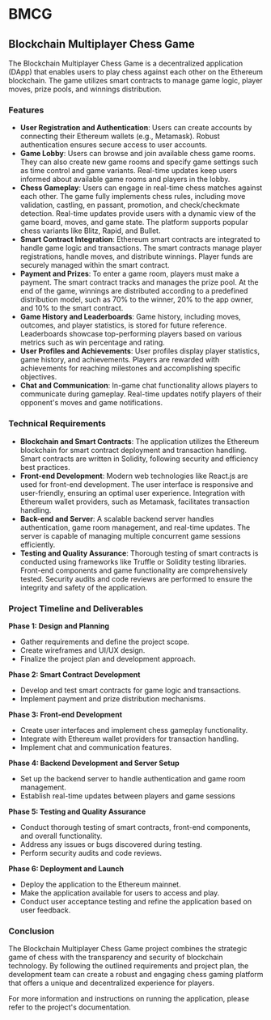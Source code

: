 # BMCG

## Blockchain Multiplayer Chess Game

The Blockchain Multiplayer Chess Game is a decentralized application (DApp) that enables users to play chess against each other on the Ethereum blockchain. The game utilizes smart contracts to manage game logic, player moves, prize pools, and winnings distribution.

### Features

- **User Registration and Authentication**: Users can create accounts by connecting their Ethereum wallets (e.g., Metamask). Robust authentication ensures secure access to user accounts.
- **Game Lobby**: Users can browse and join available chess game rooms. They can also create new game rooms and specify game settings such as time control and game variants. Real-time updates keep users informed about available game rooms and players in the lobby.
- **Chess Gameplay**: Users can engage in real-time chess matches against each other. The game fully implements chess rules, including move validation, castling, en passant, promotion, and check/checkmate detection. Real-time updates provide users with a dynamic view of the game board, moves, and game state. The platform supports popular chess variants like Blitz, Rapid, and Bullet.
- **Smart Contract Integration**: Ethereum smart contracts are integrated to handle game logic and transactions. The smart contracts manage player registrations, handle moves, and distribute winnings. Player funds are securely managed within the smart contract.
- **Payment and Prizes**: To enter a game room, players must make a payment. The smart contract tracks and manages the prize pool. At the end of the game, winnings are distributed according to a predefined distribution model, such as 70% to the winner, 20% to the app owner, and 10% to the smart contract.
- **Game History and Leaderboards**: Game history, including moves, outcomes, and player statistics, is stored for future reference. Leaderboards showcase top-performing players based on various metrics such as win percentage and rating.
- **User Profiles and Achievements**: User profiles display player statistics, game history, and achievements. Players are rewarded with achievements for reaching milestones and accomplishing specific objectives.
- **Chat and Communication**: In-game chat functionality allows players to communicate during gameplay. Real-time updates notify players of their opponent's moves and game notifications.

### Technical Requirements

- **Blockchain and Smart Contracts**: The application utilizes the Ethereum blockchain for smart contract deployment and transaction handling. Smart contracts are written in Solidity, following security and efficiency best practices.
- **Front-end Development**: Modern web technologies like React.js are used for front-end development. The user interface is responsive and user-friendly, ensuring an optimal user experience. Integration with Ethereum wallet providers, such as Metamask, facilitates transaction handling.
- **Back-end and Server**: A scalable backend server handles authentication, game room management, and real-time updates. The server is capable of managing multiple concurrent game sessions efficiently.
- **Testing and Quality Assurance**: Thorough testing of smart contracts is conducted using frameworks like Truffle or Solidity testing libraries. Front-end components and game functionality are comprehensively tested. Security audits and code reviews are performed to ensure the integrity and safety of the application.

### Project Timeline and Deliverables

**Phase 1: Design and Planning**
- Gather requirements and define the project scope.
- Create wireframes and UI/UX design.
- Finalize the project plan and development approach.

**Phase 2: Smart Contract Development**
- Develop and test smart contracts for game logic and transactions.
- Implement payment and prize distribution mechanisms.

**Phase 3: Front-end Development**
- Create user interfaces and implement chess gameplay functionality.
- Integrate with Ethereum wallet providers for transaction handling.
- Implement chat and communication features.

**Phase 4: Backend Development and Server Setup**
- Set up the backend server to handle authentication and game room management.
- Establish real-time updates between players and game sessions


**Phase 5: Testing and Quality Assurance**
- Conduct thorough testing of smart contracts, front-end components, and overall functionality.
- Address any issues or bugs discovered during testing.
- Perform security audits and code reviews.

**Phase 6: Deployment and Launch**
- Deploy the application to the Ethereum mainnet.
- Make the application available for users to access and play.
- Conduct user acceptance testing and refine the application based on user feedback.

### Conclusion

The Blockchain Multiplayer Chess Game project combines the strategic game of chess with the transparency and security of blockchain technology. By following the outlined requirements and project plan, the development team can create a robust and engaging chess gaming platform that offers a unique and decentralized experience for players.

For more information and instructions on running the application, please refer to the project's documentation.
